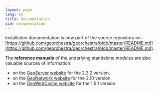 ```yaml
---
layout: page
lang: en
title: Documentation
uid: documentation
---
```


Installation documentation is now part of the source repository on [https://github.com/georchestra/georchestra/blob/master/README.md](https://github.com/georchestra/georchestra/blob/master/README.md).

The **reference manuals** of the underlying standalone modules are also valuable sources of information:

 * on the [GeoServer website](http://docs.geoserver.org/2.3.2/user/) for the 2.3.2 version,
 * on the [GeoNetwork website](http://geonetwork-opensource.org/manuals/2.10.3/eng/users/index.html) for the 2.10 version,
 * on the [GeoWebCache website](http://geowebcache.org/docs/1.5.1/) for the 1.5.1 version.
